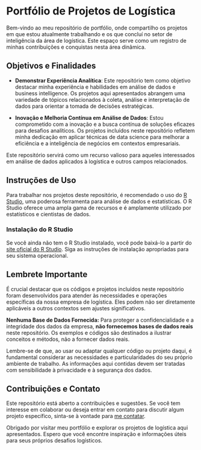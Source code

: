 # Portfólio de Projetos de Logística

Bem-vindo ao meu repositório de portfólio, onde compartilho os projetos em que estou atualmente trabalhando e os que concluí no setor de inteligência da área de logística. Este espaço serve como um registro de minhas contribuições e conquistas nesta área dinâmica.

## Objetivos e Finalidades

- **Demonstrar Experiência Analítica**: Este repositório tem como objetivo destacar minha experiência e habilidades em análise de dados e business intelligence. Os projetos aqui apresentados abrangem uma variedade de tópicos relacionados à coleta, análise e interpretação de dados para orientar a tomada de decisões estratégicas.

- **Inovação e Melhoria Contínua em Análise de Dados**: Estou comprometido com a inovação e a busca contínua de soluções eficazes para desafios analíticos. Os projetos incluídos neste repositório refletem minha dedicação em aplicar técnicas de data science para melhorar a eficiência e a inteligência de negócios em contextos empresariais.

Este repositório servirá como um recurso valioso para aqueles interessados em análise de dados aplicados à logística e outros campos relacionados.

## Instruções de Uso

Para trabalhar nos projetos deste repositório, é recomendado o uso do [R Studio](https://www.rstudio.com/), uma poderosa ferramenta para análise de dados e estatísticas. O R Studio oferece uma ampla gama de recursos e é amplamente utilizado por estatísticos e cientistas de dados.

### Instalação do R Studio

Se você ainda não tem o R Studio instalado, você pode baixá-lo a partir do [site oficial do R Studio](https://www.rstudio.com/products/rstudio/download/). Siga as instruções de instalação apropriadas para seu sistema operacional.

## Lembrete Importante

É crucial destacar que os códigos e projetos incluídos neste repositório foram desenvolvidos para atender às necessidades e operações específicas da nossa empresa de logística. Eles podem não ser diretamente aplicáveis a outros contextos sem ajustes significativos.

**Nenhuma Base de Dados Fornecida:** Para proteger a confidencialidade e a integridade dos dados da empresa, **não fornecemos bases de dados reais** neste repositório. Os exemplos e códigos são destinados a ilustrar conceitos e métodos, não a fornecer dados reais.

Lembre-se de que, ao usar ou adaptar qualquer código ou projeto daqui, é fundamental considerar as necessidades e particularidades do seu próprio ambiente de trabalho. As informações aqui contidas devem ser tratadas com sensibilidade à privacidade e à segurança dos dados.

## Contribuições e Contato

Este repositório está aberto a contribuições e sugestões. Se você tem interesse em colaborar ou deseja entrar em contato para discutir algum projeto específico, sinta-se à vontade para [me contatar](mailto:gabriel.moreira419@gmail.com).

Obrigado por visitar meu portfólio e explorar os projetos de logística aqui apresentados. Espero que você encontre inspiração e informações úteis para seus próprios desafios logísticos.

